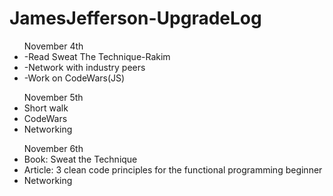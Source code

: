 # JamesJefferson-UpgradeLog


<ul> November 4th
  <li>-Read Sweat The Technique-Rakim</li>
  <li>-Network with industry peers</li>
<li>-Work on CodeWars(JS)</li>
</ul>
 <ul> November 5th
  <li> Short walk </li>
  <li> CodeWars </li>
  <li> Networking </li>
  </ul>
<ul>November 6th
  <li> Book: Sweat the Technique </li>
  <li> Article: 3 clean code principles for the functional programming beginner </li>
  <li> Networking </li>

